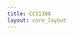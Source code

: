 ```yaml
---
title: CCS130A
layout: core_layout
---
```


<script>
var width = 161686;
var height = 3922;
var maxNativeZoom = 18;
var corePath = 'ccs130a';

var initialData = {"SaveDate":{},"year":0,"forwardDirection":true,"subAnnual":false,"earlywood":true,"index":0,"points":[],"annotations":{},"ppm":1,"ptWidths":{"tw":{"x":[],"y":[],"name":"CCS130A_tw"}},"ellipses":[{"latLng":{"lat":-0.003644213616651166,"lng":0.3862133928400658},"majorLatLng":{"lat":-0.003699151510369525,"lng":0.38658697051735064},"minorLatLng":{"lat":-0.003472074883000307,"lng":0.38634524378498986},"majorRadius":98.9844265177232,"minorRadius":56.8413885952705,"degrees":8.365886124032283,"area":17675.89539875377,"year":1,"color":"#ff7f00","selected":false},{"latLng":{"lat":-0.0030948346794675732,"lng":0.38622071789256157},"majorLatLng":{"lat":-0.0029300209983124954,"lng":0.386506394939897},"minorLatLng":{"lat":-0.0029007207883293704,"lng":0.3861767675775869},"majorRadius":86.45782740201834,"minorRadius":52.17379064971595,"degrees":-29.981639368850647,"area":14171.198516585331,"year":1,"color":"#ff7f00","selected":false},{"latLng":{"lat":-0.003179072783169057,"lng":0.38727186292570615},"majorLatLng":{"lat":-0.003296273623101557,"lng":0.387378076186895},"minorLatLng":{"lat":-0.0032523233081268696,"lng":0.38744400165935705},"majorRadius":41.46293929161729,"minorRadius":49.04081819177627,"degrees":47.81555668419996,"area":6388.040572270501,"year":1,"color":"#ff7f00","selected":false},{"latLng":{"lat":-0.003768739509079447,"lng":0.3870337987195933},"majorLatLng":{"lat":-0.003809027297806244,"lng":0.38732680081942455},"minorLatLng":{"lat":-0.0036112508804201503,"lng":0.3872608753469625},"majorRadius":77.5314252903144,"minorRadius":72.44213806570527,"degrees":7.82907651005989,"area":17644.88776220071,"year":1,"color":"#ff7f00","selected":false},{"latLng":{"lat":-0.004409681602460306,"lng":0.38658330799110274},"majorLatLng":{"lat":-0.004307130867519368,"lng":0.38690927282716503},"minorLatLng":{"lat":-0.004233880342561555,"lng":0.3867188214622747},"majorRadius":89.57876187086946,"minorRadius":58.18769207518245,"degrees":-17.463926891841812,"area":16375.179152332836,"year":1,"color":"#ff7f00","selected":false},{"latLng":{"lat":-0.0045012447586575705,"lng":0.38739638881813443},"majorLatLng":{"lat":-0.004548857599880149,"lng":0.38770037849670935},"minorLatLng":{"lat":-0.004307130867519368,"lng":0.3875758526042811},"majorRadius":80.6606086436361,"minorRadius":69.30100446017569,"degrees":8.901716032891992,"area":17561.066878537196,"year":1,"color":"#ff7f00","selected":false},{"latLng":{"lat":-0.0049663855921396795,"lng":0.3866455709373169},"majorLatLng":{"lat":-0.004900460119677649,"lng":0.38703379871959326},"minorLatLng":{"lat":-0.00479058433224093,"lng":0.386843347354703},"majorRadius":103.22849241194884,"minorRadius":69.36748025910823,"degrees":-9.637538112931718,"area":22496.003801241688,"year":1,"color":"#ff7f00","selected":false},{"latLng":{"lat":-0.005193462219508898,"lng":0.38733778839816824},"majorLatLng":{"lat":-0.0050542862220890545,"lng":0.3876271279717516},"minorLatLng":{"lat":-0.0050249860121059295,"lng":0.3874879519743317},"majorRadius":84.16714650479446,"minorRadius":59.16174378829387,"degrees":-25.688143435648318,"area":15643.482571676448,"year":1,"color":"#ff7f00","selected":false},{"latLng":{"lat":-0.00538391358439921,"lng":0.38781757933664185},"majorLatLng":{"lat":-0.005317988111937179,"lng":0.3879714054390533},"minorLatLng":{"lat":-0.00526671274446671,"lng":0.38789815491409546},"majorRadius":43.87184663311519,"minorRadius":37.2839003465973,"degrees":-23.198590513644053,"area":5138.745696845285,"year":1,"color":"#ff7f00","selected":false},{"latLng":{"lat":-0.005643952947999444,"lng":0.3879714054390533},"majorLatLng":{"lat":-0.005610990211768429,"lng":0.38810325638397736},"minorLatLng":{"lat":-0.005537739686810616,"lng":0.38809593133148157},"majorRadius":35.627687789162955,"minorRadius":42.90517722121225,"degrees":-14.036243467925434,"area":4802.277041729839,"year":1,"color":"#ff7f00","selected":false},{"latLng":{"lat":-0.005775803892923506,"lng":0.3866492334635648},"majorLatLng":{"lat":-0.005640290421751553,"lng":0.38693124798465234},"minorLatLng":{"lat":-0.005530414634314835,"lng":0.38677009682974517},"majorRadius":82.02053490551135,"minorRadius":71.70673076478403,"degrees":-25.665191462175123,"area":18477.03973057615,"year":1,"color":"#ff7f00","selected":false},{"latLng":{"lat":-0.005885679680360225,"lng":0.38733778839816824},"majorLatLng":{"lat":-0.00579411652416296,"lng":0.38763445302424737},"minorLatLng":{"lat":-0.005691565789222022,"lng":0.3874293515543655},"majorRadius":81.38873045527637,"minorRadius":56.262731531995684,"degrees":-17.152421740212105,"area":14385.831198127455,"year":1,"color":"#ff7f00","selected":false},{"latLng":{"lat":-0.006475346406270614,"lng":0.3876527656554868},"majorLatLng":{"lat":-0.00674637334861452,"lng":0.3876491031292389},"minorLatLng":{"lat":-0.006643822613673583,"lng":0.3878542045991208},"majorRadius":71.05457370253144,"minorRadius":68.84057190969406,"degrees":-89.22577983507124,"area":15366.904085591232,"year":1,"color":"#ff7f00","selected":false},{"latLng":{"lat":-0.006544934404980537,"lng":0.38689462272217345},"majorLatLng":{"lat":-0.006424071038800146,"lng":0.3872242500844836},"minorLatLng":{"lat":-0.00627024493638874,"lng":0.3869678732471313},"majorRadius":92.03537654885572,"minorRadius":74.52452100753626,"degrees":-20.136303428249832,"area":21547.845828110458,"year":1,"color":"#ff7f00","selected":false},{"latLng":{"lat":-0.007013737764710535,"lng":0.38722058755823574},"majorLatLng":{"lat":-0.007046700500941551,"lng":0.38734877597691186},"minorLatLng":{"lat":-0.006995425133471083,"lng":0.38734877597691186},"majorRadius":34.697026374091735,"minorRadius":33.944989154098685,"degrees":14.420773127516245,"area":3700.1369893612705,"year":1,"color":"#ff7f00","selected":false},{"latLng":{"lat":-0.008658212050013424,"lng":0.38655034525487175},"majorLatLng":{"lat":-0.008475085737618893,"lng":0.38677009682974517},"minorLatLng":{"lat":-0.008482410790114674,"lng":0.3867114964097789},"majorRadius":74.98693198632914,"minorRadius":62.51778693441989,"degrees":-39.805571092267776,"area":14727.839882674336,"year":1,"color":"#ff7f00","selected":false},{"latLng":{"lat":-0.00857763647255983,"lng":0.387378076186895},"majorLatLng":{"lat":-0.00875343773245858,"lng":0.3877370037591883},"minorLatLng":{"lat":-0.008379860055173736,"lng":0.38767107828672626},"majorRadius":104.77075673493921,"minorRadius":92.66919868553862,"degrees":26.09542415738857,"area":30501.79241589239,"year":1,"color":"#ff7f00","selected":false},{"latLng":{"lat":-0.0034244620417777285,"lng":0.3887698361610934},"majorLatLng":{"lat":-0.003296273623101557,"lng":0.38903353805094154},"minorLatLng":{"lat":-0.003259648360622651,"lng":0.38892366226350483},"majorRadius":76.8627296320108,"minorRadius":59.09938620176554,"degrees":-25.924901507552683,"area":14270.810742024054,"year":2,"color":"#6a3d9a","selected":false},{"latLng":{"lat":-0.003479399935496088,"lng":0.38942176583321797},"majorLatLng":{"lat":-0.0033328988855804635,"lng":0.38965616751308296},"minorLatLng":{"lat":-0.0032449982556310886,"lng":0.38945839109569685},"majorRadius":72.46122271272898,"minorRadius":62.19255623156626,"degrees":-32.005383208084176,"area":14157.740188965989,"year":2,"color":"#6a3d9a","selected":false},{"latLng":{"lat":-0.004058079082662806,"lng":0.38898958773596687},"majorLatLng":{"lat":-0.004102029397637493,"lng":0.38933386520326857},"minorLatLng":{"lat":-0.003940878242730306,"lng":0.3892679397308066},"majorRadius":90.98270320134566,"minorRadius":79.17263953147568,"degrees":7.275004957889532,"area":22629.96242598699,"year":2,"color":"#6a3d9a","selected":false},{"latLng":{"lat":-0.004098366871389603,"lng":0.3897074428805534},"majorLatLng":{"lat":-0.004138654660116399,"lng":0.38988324414045217},"minorLatLng":{"lat":-0.004058079082662806,"lng":0.38989056919294796},"majorRadius":47.27989890032538,"minorRadius":49.15346953053302,"degrees":12.907408671266104,"area":7300.970440679229,"year":2,"color":"#6a3d9a","selected":false},{"latLng":{"lat":-0.0045671702311196015,"lng":0.3898173186679902},"majorLatLng":{"lat":-0.004651408334821086,"lng":0.3900443952953594},"minorLatLng":{"lat":-0.004541532547384368,"lng":0.39001509508537624},"majorRadius":63.49074255899272,"minorRadius":52.27969155160191,"degrees":20.35322914806999,"area":10427.814470863681,"year":2,"color":"#6a3d9a","selected":false},{"latLng":{"lat":-0.004797909384736711,"lng":0.38920933931084034},"majorLatLng":{"lat":-0.004812559489728274,"lng":0.3895023414106716},"minorLatLng":{"lat":-0.004753959069762024,"lng":0.3894144407807222},"majorRadius":76.90469345429506,"minorRadius":54.98669153055414,"degrees":2.862405226111906,"area":13284.961729971203,"year":2,"color":"#6a3d9a","selected":false},{"latLng":{"lat":-0.005435188951869679,"lng":0.38932654015077284},"majorLatLng":{"lat":-0.005449839056861241,"lng":0.3896488424605872},"minorLatLng":{"lat":-0.005391238636894991,"lng":0.38954629172564625},"majorRadius":84.57685432834872,"minorRadius":58.74739149129925,"degrees":2.6025622025000836,"area":15609.535826547346,"year":2,"color":"#6a3d9a","selected":false},{"latLng":{"lat":-0.004999348328370695,"lng":0.39009933318907775},"majorLatLng":{"lat":-0.0049956858021228045,"lng":0.3902348466602497},"minorLatLng":{"lat":-0.0049297603296607736,"lng":0.3902348466602497},"majorRadius":35.537015468178694,"minorRadius":39.934083281369034,"degrees":-1.5481576989777464,"area":4458.353940217062,"year":2,"color":"#6a3d9a","selected":false},{"latLng":{"lat":-0.0056366278955036625,"lng":0.3902641468702328},"majorLatLng":{"lat":-0.005691565789222022,"lng":0.3904179729726442},"minorLatLng":{"lat":-0.005596340106776866,"lng":0.3904179729726442},"majorRadius":42.8191517166738,"minorRadius":41.68466782065025,"degrees":19.653824058056337,"area":5607.435373970693,"year":2,"color":"#6a3d9a","selected":false},{"latLng":{"lat":-0.006105431255233662,"lng":0.3895243165681589},"majorLatLng":{"lat":-0.006013868099036397,"lng":0.38985394393046907},"minorLatLng":{"lat":-0.005925967469087022,"lng":0.3897074428805534},"majorRadius":89.68160778519115,"minorRadius":67.2145072244684,"degrees":-15.524110996753134,"area":18937.222298207813,"year":2,"color":"#6a3d9a","selected":false},{"latLng":{"lat":-0.006790323663589208,"lng":0.3897953435105028},"majorLatLng":{"lat":-0.006782998611093427,"lng":0.3901615961352919},"minorLatLng":{"lat":-0.006577897141211552,"lng":0.38978069340551125},"majorRadius":96.03012833848463,"minorRadius":55.818610055886474,"degrees":-1.1457628381751443,"area":16839.779472785875,"year":2,"color":"#6a3d9a","selected":false},{"latLng":{"lat":-0.008354222371438503,"lng":0.38924230204707133},"majorLatLng":{"lat":-0.008218708900266549,"lng":0.38955361677814204},"minorLatLng":{"lat":-0.008606936682542955,"lng":0.38934851530826015},"majorRadius":89.00580704135655,"minorRadius":71.86082850145506,"degrees":-23.523209020459255,"area":20093.724113047138,"year":2,"color":"#6a3d9a","selected":false},{"latLng":{"lat":-0.00845677310637944,"lng":0.38991620687668316},"majorLatLng":{"lat":-0.008680187207500767,"lng":0.38993451950792263},"minorLatLng":{"lat":-0.008394510160165299,"lng":0.3901469460303003},"majorRadius":58.76308047315481,"minorRadius":62.65034924193376,"degrees":85.314100160493,"area":11565.859792520894,"year":2,"color":"#6a3d9a","selected":false},{"latLng":{"lat":-0.009141665514734984,"lng":0.3892716022570545},"majorLatLng":{"lat":-0.00922956614468436,"lng":0.3896122171981083},"minorLatLng":{"lat":-0.008899938782374205,"lng":0.38934119025576436},"majorRadius":92.21548509010769,"minorRadius":65.9407080075346,"degrees":14.470294100066859,"area":19103.253276239593,"year":2,"color":"#6a3d9a","selected":false},{"latLng":{"lat":-0.009042777306041938,"lng":0.3899491696129142},"majorLatLng":{"lat":-0.009258866354667486,"lng":0.39020554645026656},"minorLatLng":{"lat":-0.008870638572391079,"lng":0.3901542710827961},"majorRadius":87.89589406276878,"minorRadius":70.19311608957997,"degrees":40.12610357779385,"area":19382.64239830428,"year":2,"color":"#6a3d9a","selected":false},{"latLng":{"lat":-0.0032266856243916356,"lng":0.39145813042704514},"majorLatLng":{"lat":-0.003142447520690151,"lng":0.3916998571594059},"minorLatLng":{"lat":-0.0030838471007239012,"lng":0.3916705569494228},"majorRadius":67.10470195249408,"minorRadius":67.10470195250032,"degrees":-19.212671817185665,"area":14146.720600231205,"year":3,"color":"#33a02c","selected":false},{"latLng":{"lat":-0.003501375092983432,"lng":0.39220894830786274},"majorLatLng":{"lat":-0.0033988243580424945,"lng":0.39251293798643766},"minorLatLng":{"lat":-0.003354874043067807,"lng":0.39230783651655576},"majorRadius":84.10140803095278,"minorRadius":46.334599342767326,"degrees":-18.641791893699267,"area":12242.17410271321,"year":3,"color":"#33a02c","selected":false},{"latLng":{"lat":-0.003995816136448666,"lng":0.39155335610949027},"majorLatLng":{"lat":-0.0039042529802514,"lng":0.391897633576792},"minorLatLng":{"lat":-0.003750426877839994,"lng":0.3916339316869439},"majorRadius":93.38759452147838,"minorRadius":67.70642723741845,"degrees":-14.893472958840077,"area":19864.10302599014,"year":3,"color":"#33a02c","selected":false},{"latLng":{"lat":-0.004442644338691321,"lng":0.39169253210691013},"majorLatLng":{"lat":-0.004512232337401243,"lng":0.3920441346267077},"minorLatLng":{"lat":-0.004248530447553118,"lng":0.3918683333668089},"majorRadius":93.95835647188201,"minorRadius":68.65284892549498,"degrees":11.195111426298668,"area":20264.871221836398,"year":3,"color":"#33a02c","selected":false},{"latLng":{"lat":-0.004061741608910697,"lng":0.3924653251452151},"majorLatLng":{"lat":-0.0038969279277556185,"lng":0.39276198977129423},"minorLatLng":{"lat":-0.0038236774027978065,"lng":0.3924470125139756},"majorRadius":88.9643704436507,"minorRadius":62.59146732173129,"degrees":-29.054604099077622,"area":17493.67747317463,"year":3,"color":"#33a02c","selected":false},{"latLng":{"lat":-0.004548857599880149,"lng":0.39288651566372246},"majorLatLng":{"lat":-0.004519557389897024,"lng":0.3931575426060664},"minorLatLng":{"lat":-0.00438038139247718,"lng":0.39306964197611705},"majorRadius":71.46206310622846,"minorRadius":65.23092962400686,"degrees":-6.170175095028993,"area":14644.649794437033,"year":3,"color":"#33a02c","selected":false},{"latLng":{"lat":-0.0050103359071143674,"lng":0.3930330167136381},"majorLatLng":{"lat":-0.0050176609596101485,"lng":0.3933113687084778},"minorLatLng":{"lat":-0.004819884542224055,"lng":0.3931575426060664},"majorRadius":72.99356699616774,"minorRadius":59.65053182848824,"degrees":1.5074357587748821,"area":13678.82456803667,"year":3,"color":"#33a02c","selected":false},{"latLng":{"lat":-0.005123874220798976,"lng":0.3919562339967583},"majorLatLng":{"lat":-0.004937085382156555,"lng":0.3922492360965895},"minorLatLng":{"lat":-0.004915110224669211,"lng":0.39187565841930466},"majorRadius":91.08902397256385,"minorRadius":58.661027086920946,"degrees":-32.51751061504625,"area":16786.709852582204,"year":3,"color":"#33a02c","selected":false},{"latLng":{"lat":-0.005402226215638663,"lng":0.3924213748302404},"majorLatLng":{"lat":-0.005391238636894991,"lng":0.3926887392463364},"minorLatLng":{"lat":-0.005274037796962491,"lng":0.392600838616387},"majorRadius":70.14713734392079,"minorRadius":57.814206273030024,"degrees":-2.353296866108509,"area":12740.732361427115,"year":3,"color":"#33a02c","selected":false},{"latLng":{"lat":-0.005893004732856006,"lng":0.39208808494168235},"majorLatLng":{"lat":-0.005830741786641866,"lng":0.39241038725149674},"minorLatLng":{"lat":-0.005640290421751553,"lng":0.39208808494168235},"majorRadius":86.05171916892367,"minorRadius":66.24754037016578,"degrees":-10.933816785755193,"area":17909.323546029835,"year":3,"color":"#33a02c","selected":false},{"latLng":{"lat":-0.00627024493638874,"lng":0.3925642133539081},"majorLatLng":{"lat":-0.0061969944114309275,"lng":0.39286454050623515},"minorLatLng":{"lat":-0.0060651434665068655,"lng":0.39259351356389127},"majorRadius":81.03686343636213,"minorRadius":54.31198264657923,"degrees":-13.70696100407997,"area":13827.006045761444,"year":3,"color":"#33a02c","selected":false},{"latLng":{"lat":-0.0077682181717760035,"lng":0.39254590072266865},"majorLatLng":{"lat":-0.00763270470060405,"lng":0.3928425653487478},"minorLatLng":{"lat":-0.007559454175646238,"lng":0.39252026303893345},"majorRadius":85.49825705439646,"minorRadius":55.13736321618982,"degrees":-24.550452389207862,"area":14809.934149633962,"year":3,"color":"#33a02c","selected":false},{"latLng":{"lat":-0.008116158165325613,"lng":0.39284256534874784},"majorLatLng":{"lat":-0.008174758585291863,"lng":0.393003716503655},"minorLatLng":{"lat":-0.008057557745359363,"lng":0.39296709124117607},"majorRadius":44.95116404962283,"minorRadius":36.077631314761135,"degrees":19.983106521902094,"area":5094.819841113126,"year":3,"color":"#33a02c","selected":false},{"latLng":{"lat":-0.008427472896396315,"lng":0.3926228137738744},"majorLatLng":{"lat":-0.008438460475139986,"lng":0.3928938407162183},"minorLatLng":{"lat":-0.008248009110249675,"lng":0.3926887392463364},"majorRadius":71.1064478278511,"minorRadius":50.119175864195064,"degrees":2.3215305898330105,"area":11195.997103604128,"year":3,"color":"#33a02c","selected":false},{"latLng":{"lat":-0.007940356905426863,"lng":0.3916998571594059},"majorLatLng":{"lat":-0.0078085059605028,"lng":0.39196355904925406},"minorLatLng":{"lat":-0.007735255435544988,"lng":0.39169253210691013},"majorRadius":77.2873062312319,"minorRadius":53.80039841066171,"degrees":-26.565051177076327,"area":13063.018296975646,"year":3,"color":"#33a02c","selected":false},{"latLng":{"lat":-0.00840916026515686,"lng":0.3918573457880652},"majorLatLng":{"lat":-0.008365209950182174,"lng":0.39223458599159794},"minorLatLng":{"lat":-0.008145458375308737,"lng":0.39197820915424564},"majorRadius":99.56013816824007,"minorRadius":76.042837068827,"degrees":-6.645278210273988,"area":23784.480765093227,"year":3,"color":"#33a02c","selected":false},{"latLng":{"lat":-0.00887796362488686,"lng":0.3924103872514967},"majorLatLng":{"lat":-0.00899516446481936,"lng":0.3926814141938406},"minorLatLng":{"lat":-0.008797388047433267,"lng":0.3925715384064039},"majorRadius":77.4064848775556,"minorRadius":47.231131585758504,"degrees":23.38522105721171,"area":11485.649775677713,"year":3,"color":"#33a02c","selected":false}]};

var coreData = {'savePermission': false, 'saveURL': '/test', 'ppm': 1, 'popoutUrl': "ccs130a.html", 'assetName': "CCS130A", 'hasLatewood': true,
    'initialData': initialData };

</script>
